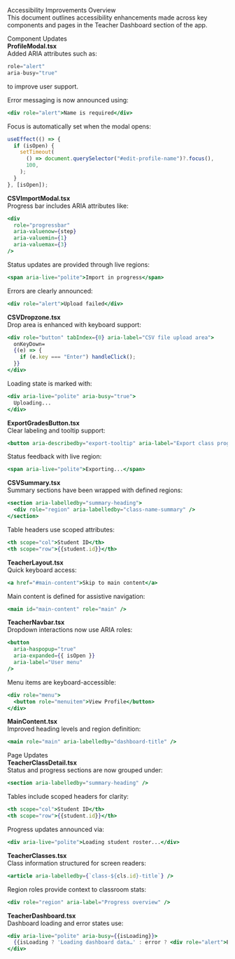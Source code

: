 Accessibility Improvements Overview  
This document outlines accessibility enhancements made across key components and pages in the Teacher Dashboard section of the app.

Component Updates  
**ProfileModal.tsx**  
Added ARIA attributes such as:

```jsx
role="alert"
aria-busy="true"
```

to improve user support.

Error messaging is now announced using:

```jsx
<div role="alert">Name is required</div>
```

Focus is automatically set when the modal opens:

```jsx
useEffect(() => {
  if (isOpen) {
    setTimeout(
      () => document.querySelector("#edit-profile-name")?.focus(),
      100,
    );
  }
}, [isOpen]);
```

**CSVImportModal.tsx**  
Progress bar includes ARIA attributes like:

```jsx
<div
  role="progressbar"
  aria-valuenow={step}
  aria-valuemin={1}
  aria-valuemax={3}
/>
```

Status updates are provided through live regions:

```jsx
<span aria-live="polite">Import in progress</span>
```

Errors are clearly announced:

```jsx
<div role="alert">Upload failed</div>
```

**CSVDropzone.tsx**  
Drop area is enhanced with keyboard support:

```jsx
<div role="button" tabIndex={0} aria-label="CSV file upload area">
  onKeyDown=
  {(e) => {
    if (e.key === "Enter") handleClick();
  }}
</div>
```

Loading state is marked with:

```jsx
<div aria-live="polite" aria-busy="true">
  Uploading...
</div>
```

**ExportGradesButton.tsx**  
Clear labeling and tooltip support:

```jsx
<button aria-describedby="export-tooltip" aria-label="Export class progress" />
```

Status feedback with live region:

```jsx
<span aria-live="polite">Exporting...</span>
```

**CSVSummary.tsx**  
Summary sections have been wrapped with defined regions:

```jsx
<section aria-labelledby="summary-heading">
  <div role="region" aria-labelledby="class-name-summary" />
</section>
```

Table headers use scoped attributes:

```jsx
<th scope="col">Student ID</th>
<th scope="row">{{student.id}}</th>
```

**TeacherLayout.tsx**  
Quick keyboard access:

```jsx
<a href="#main-content">Skip to main content</a>
```

Main content is defined for assistive navigation:

```jsx
<main id="main-content" role="main" />
```

**TeacherNavbar.tsx**  
Dropdown interactions now use ARIA roles:

```jsx
<button
  aria-haspopup="true"
  aria-expanded={{ isOpen }}
  aria-label="User menu"
/>
```

Menu items are keyboard-accessible:

```jsx
<div role="menu">
  <button role="menuitem">View Profile</button>
</div>
```

**MainContent.tsx**  
Improved heading levels and region definition:

```jsx
<main role="main" aria-labelledby="dashboard-title" />
```

Page Updates  
**TeacherClassDetail.tsx**  
Status and progress sections are now grouped under:

```jsx
<section aria-labelledby="summary-heading" />
```

Tables include scoped headers for clarity:

```jsx
<th scope="col">Student ID</th>
<th scope="row">{{student.id}}</th>
```

Progress updates announced via:

```jsx
<div aria-live="polite">Loading student roster...</div>
```

**TeacherClasses.tsx**  
Class information structured for screen readers:

```jsx
<article aria-labelledby={`class-${cls.id}-title`} />
```

Region roles provide context to classroom stats:

```jsx
<div role="region" aria-label="Progress overview" />
```

**TeacherDashboard.tsx**  
Dashboard loading and error states use:

```jsx
<div aria-live="polite" aria-busy={{isLoading}}>
  {{isLoading ? 'Loading dashboard data…' : error ? <div role="alert">Error: {error}</div> : null}}
</div>
```
